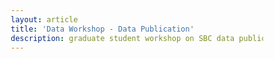 ```yaml
---
layout: article
title: 'Data Workshop - Data Publication'
description: graduate student workshop on SBC data publication
---
```



<html lang="en">
<head>
    <meta charset="UTF-8">
    <meta name="viewport" content="width=device-width, initial-scale=1.0">
    <link rel="preconnect" href="https://fonts.googleapis.com">
    <link rel="preconnect" href="https://fonts.gstatic.com" crossorigin>
    <link href="https://fonts.googleapis.com/css2?family=Roboto:wght@400;500;700&display=swap" rel="stylesheet">
    <style>
        /* Global Styles */
        * {
            box-sizing: border-box;
            margin: 0;
            padding: 0;
        }

        body {
            font-family: 'Roboto', sans-serif;
            line-height: 1.6;
            color: #333;
            background-color: #f3f4f6;
            padding: 20px;
        }

        #main-container {
            max-width: 1200px;
            margin: 0 auto;
            background-color: #fff;
            padding: 20px;
            border-radius: 8px;
            box-shadow: 0 4px 8px rgba(0, 0, 0, 0.1);
        }

        /* Header Styling */
        header {
            background-color: #0d47a1;
            color: #fff;
            padding: 20px;
            text-align: center;
            border-radius: 8px;
            margin-bottom: 20px;
        }

        header h1 {
            font-weight: 500;
            font-size: 2rem;
        }

        header p {
            font-size: 1rem;
            font-weight: 300;
        }

        /* Navigation Styling */
        nav {
            background-color: #e3f2fd;
            border-radius: 8px;
            padding: 10px;
            margin-bottom: 20px;
            display: flex;
            justify-content: center;
            gap: 20px;
        }

        nav a {
            color: #0d47a1;
            text-decoration: none;
            font-weight: 500;
            padding: 8px 16px;
            border-radius: 4px;
            transition: background-color 0.3s ease;
        }

        nav a:hover {
            background-color: #bbdefb;
        }

        /* Section Styling */
        section {
            background-color: #fafafa;
            padding: 20px;
            border-radius: 8px;
            margin-bottom: 20px;
            border: 1px solid #e0e0e0;
        }

        section h2 {
            color: #0d47a1;
            font-weight: 500;
            margin-bottom: 15px;
            font-size: 1.5rem;
        }

        section h4 {
            color: #1e88e5;
            font-weight: 500;
            margin: 20px 0 10px;
            font-size: 1.2rem;
        }

        section p, section ul, section ol {
            font-size: 1rem;
            color: #555;
            line-height: 1.8;
        }

        ul, ol {
            padding-left: 20px;
            margin-top: 10px;
        }

        hr {
            border: 0;
            height: 1px;
            background: #e0e0e0;
            margin: 20px 0;
        }

        /* Link Styling */
        a {
            color: #1e88e5;
            text-decoration: underline;
        }

        a:hover {
            color: #0d47a1;
            text-decoration: none;
        }
 /* Flowchart container */
        .flowchart {
            display: flex;
            align-items: center;
            justify-content: center;
            flex-direction: row;
            gap: 20px;
        }

        /* Flowchart steps */
        .flowchart .step {
            background-color: #e3f2fd;
            color: #0d47a1;
            padding: 20px;
            border-radius: 8px;
            width: 200px;
            text-align: center;
            font-weight: bold;
            box-shadow: 0 4px 8px rgba(0, 0, 0, 0.1);
            position: relative;
        }

        /* Arrows */
        .flowchart .arrow {
            font-size: 2rem;
            color: #0d47a1;
        }
        /* Footer Contact Styling */
        section p:last-child, section p a {
            font-size: 0.9rem;
            color: #0d47a1;
        }
        .example-section {
    background-color: #e3f2fd; /* Light blue background */
    padding: 15px;
    border-radius: 8px;
    margin-top: 10px;
}

  .questions {
            background-color: #fff9c4; /* Light yellow background */
            padding: 15px;
            border-radius: 8px;
            margin-top: 20px;
        }

        .questions h3 {
            color: #f57f17; /* Darker yellow for heading */
            margin-bottom: 10px;
            font-size: 1.2rem;
        }

        .questions ul {
            list-style-type: none;
            padding-left: 20px;
        }

        .questions li::before {
            content: "•"; /* Bullet symbol */
            color: #f57f17; /* Dark yellow color for bullet */
            font-weight: bold;
            margin-right: 8px;
            font-size: 1.2rem;
        }

    </style>
</head>
<body>

<div id="main-container">
    <header>
        <h1>Data Publication</h1>
        <p>SBC data workshop, presented by Dr. Li Kui, SBC LTER Information Manager</p>
    </header>

<nav>
    <a href="#reason">Why Publish Your Data</a>
    <a href="#publishing-data">Steps to Prepare Data for Publication</a>
    <a href="#external-data">Alternative Publishing Methods</a>
</nav>

<section id="topics">
    <h2>Objectives</h2>
    <ul>
        <li>Understand the value and impact of publishing your datasets</li>
        <li>Learn the steps to prepare your data for successful publication</li>
        <li>Alternative methods for publishing data/code/software</li>
    </ul>
</section>

<section id="reason">
    <h2>Why Publish Your Data?</h2>
    <div>
    <ul>
        <li><strong>Funding Requirements:</strong> All LTER-funded data must be publicly accessible within two years of collection.</li>
        <li><strong>Journal Policies:</strong> Many journals require data to be published as part of their submission criteria.</li>
        <li><strong>Advance Science:</strong> Sharing data enables new scientific discoveries and fosters collaboration.</li>
        <li><strong>Preservation and Reproducibility:</strong> Publishing data preserves it for future research and supports reproducible results.</li>
        <li><strong>Professional Recognition:</strong> Publishing your data is a valuable achievement you can add to your CV, giving you credit for your work!</li>
    </ul>
</div>

<figure>
    <img src="/assets/img/data_decade.png" alt="Description of the image" style="width: 100%; height: auto;">
</figure>
<hr>
<div class="questions">
        <h3>Questions</h3>
        <p>What is your experience on data publication?</p>
    </div>
</section>

<section id="publishing-data">
        <h2>Steps to Prepare Data for Publication</h2>

<div class="flowchart">
    <div class="step">Format Data Table</div>
    <div class="arrow">➡️</div>
    <div class="step">Document Metadata</div>
    <div class="arrow">➡️</div>
    <div class="step">Publish Data on EDI</div>
    <div class="arrow">➡️</div>
    <div class="step">Cite it!</div>
</div>

<hr>
       
<h4>What is a good data format?</h4>
    <div>
    <ul>
        <li>CSV or TXT format</li>
        <li>Use “;” or “,” as field delimitator</li>
        <li>Avoid special characters in column names: /, space, %, $, #, @, (, )…</li>
        <li>Use “.”, “NA”, “-99999” for missing values</li>
        <li>Prefer long format over wide format</li>
        <li>NetCDF files refer to <a href="https://sbclter.msi.ucsb.edu/data/catalog/package/?package=knb-lter-sbc.74" target="_blank">Landsat kelp biomass dataset</a> for formatting</li>
    </ul>
</div>

<div class="example-section">
    <strong>Bad Example:</strong>
<figure>
    <img src="/assets/img/data_table_example.png" alt="Description of the image" style="width: 100%; height: auto;">
</figure>

<br>
<br>
<strong>Good Example:</strong>
<figure>
    <img src="/assets/img/data_good_example.png" alt="Description of the image" style="width: 100%; height: auto;">
</figure>
</div>



<h4>How to Document Metadata</h4>

<div>
    <ul>
        <li>Fill out <a href="https://sbclter.msi.ucsb.edu/external/Documents/data_help/Metadata_collection.zip" target="_blank"> Metadata Excel Workbook</a> </li>
        <li>Write an abstract and methodology section centered on the dataset (not your research) and include the citation for your potential manuscript. </li>
    </ul>
</div>

<hr>
<h4>Publish data</h4>
      <div>
    <ul>
        <li>Data Manager will publish your data on <a href="https://www.edirepository.org/" target="_blank">Environmental Data Initiative (EDI)</a></li>
        <li>You then receive a link to your data package and the DOI</li>
        <li>Please cite it correctly in your manuscript</li>
    </ul>
</div> 
<hr>
<h4>Planning Your Time</h4>
<p>Completing my part of the data publication tasks typically takes 1 day to 1 month, depending on how well your data aligns with standard formats. In terms of your manuscript's stages, publishing your data during the "Data Analysis" stage is highly encouraged, the "Draft Manuscript" stage is ideal, the "Review" stage is acceptable, but the "Proofread" stage may be too late to complete the task on time.</p>
<div class="flowchart">
    <div class="step">Data analysis</div>
    <div class="arrow">➡️</div>
    <div class="step">Draft manuscript</div>
    <div class="arrow">➡️</div>
    <div class="step">Review</div>
    <div class="arrow">➡️</div>
    <div class="step">Proofread</div>
</div>

<hr>
<div class="questions">
        <h3>Questions</h3>
        <p>What other types of materials do you want to publish? Videos, PowerPoint presentations, figures, codes?</p>
    </div>

</section>

<section id="external-data">
        <h2>Alternative Publishing Methods</h2>
        <div>
    <ul>
        <li>If you want to publish data independently or outside of SBC, try the <a href="https://ezeml.edirepository.org/eml/auth/login" target="_blank">ezEML</a> offerted by Environmental Data Initiative</li>
        <li>If you'd like to share posters, presentations, or videos, consider using <a href="https://figshare.com/" target="_blank">Figshare</a></li>
        <li>If you plan to publish analysis code or software, refer to the detailed guidance below.</li>
        <li>Check repositories recommended by your funder for additional options.</li>
    </ul>
</div>


<hr>
<h4>Guidances for Publishing Code or Software</h4>
<div>
    <ul>
        <li>Ensure your code is clean, well-organized, and includes helpful comments to enhance readability and usability.</li>
        <li>Include test cases or testing scripts to verify the functionality and robustness of your code.</li>
        <li>Utilize version control systems like Git to track changes and maintain a comprehensive history of updates.</li>
        <li>Provide a README file that includes a detailed description of the code, installation and usage instructions, a list of dependencies or requirements, and examples of usage.</li>
        <li>Select a license, such as one approved by the <a href="https://opensource.org/licenses" target="_blank">Open Source Initiative (OSI)</a>, to clarify usage and distribution terms.</li>
        <li>Choose a publication platform suitable for code sharing, such as   <a href="https://github.com/OpenScienceMOOC/Module-5-Open-Research-Software-and-Open-Source/blob/master/content_development/Task_2.md" target="_blank">GitHub ➔ Zenodo</a>, to enable proper archiving and DOI assignment.</li>
    </ul>
</div>
        <hr>
<p>If you have any questions, please contact Dr. Li Kui at the Marine Science Institute, UCSB.</p>
        <p>Email: <a href="mailto:lkui@ucsb.edu">lkui@ucsb.edu</a></p>
    </section>
</div>

</body>
</html>


